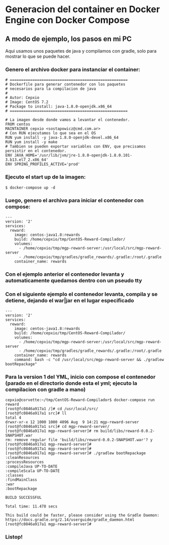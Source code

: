 # Generacion del container en Docker Engine con Docker Compose

## A modo de ejemplo, los pasos en mi PC

Aqui usamos unos paquetes de java y compilamos con gradle, solo para mostrar lo que se puede hacer.

### Genero el archivo docker para instanciar el container:
```
# ====================================================
# Dockerfile para generar contenedor con los paquetes 
# necesarios para la compilacion de java 
#
# Autor: Cepxio
# Image: CentOS 7.2
# Package to install: java-1.8.0-openjdk.x86_64
# ====================================================

# La imagen desde donde vamos a levantar el contenedor.
FROM centos
MAINTAINER cepxio <sostapowicz@cmd.com.ar>
# Con RUN ejecutamos lo que sea en el OS
RUN yum install -y java-1.8.0-openjdk-devel.x86_64 
RUN yum install -y make
# Tambien se pueden exportar variables con ENV, que precisamos persistir en el contenedor.
ENV JAVA_HOME='/usr/lib/jvm/jre-1.8.0-openjdk-1.8.0.101-3.b13.el7_2.x86_64'
ENV SPRING_PROFILES_ACTIVE='prod'
```

### Ejecuto el start up de la imagen:

`$ docker-compose up -d`

### Luego, genero el archivo para iniciar el contenedor con compose:

```
---
version: '2'
services:
  reward:
    image: centos-java1.8:rewards
    build: /home/cepxio/tmp/CentOS-Reward-Compilador/
    volumes:
      - /home/cepxio/tmp/mgp-reward-server:/usr/local/src/mgp-reward-server
      - /home/cepxio/tmp/gradles/gradle_rewards/.gradle:/root/.gradle
    container_name: rewards
```

### Con el ejemplo anterior el contenedor levanta y automaticamente quedamos dentro con un pseudo tty
### Con el siguiente ejemplo el contenedor levanta, compila y se detiene, dejando el war|jar en el lugar especificado

```
---
version: '2'
services:
  reward:
    image: centos-java1.8:rewards
    build: /home/cepxio/tmp/CentOS-Reward-Compilador/
    volumes:
      - /home/cepxio/tmp/mgp-reward-server:/usr/local/src/mgp-reward-server
      - /home/cepxio/tmp/gradles/gradle_rewards/.gradle:/root/.gradle
    container_name: rewards
    command: bash -c "cd /usr/local/src/mgp-reward-server && ./gradlew bootRepackage"
```

### Para la version 1 del YML, inicio con compose el contenedor (parado en el directorio donde esta el yml; ejecuto la compilacion con gradle a mano)

```
cepxio@corvette:~/tmp/CentOS-Reward-Compilador$ docker-compose run reward 
[root@fc0846a917a1 /]# cd /usr/local/src/
[root@fc0846a917a1 src]# ll
total 4
drwxr-xr-x 12 1000 1000 4096 Aug  9 14:21 mgp-reward-server
[root@fc0846a917a1 src]# cd mgp-reward-server/
[root@fc0846a917a1 mgp-reward-server]# rm build/libs/reward-0.0.2-SNAPSHOT.war
rm: remove regular file 'build/libs/reward-0.0.2-SNAPSHOT.war'? y
[root@fc0846a917a1 mgp-reward-server]# 
[root@fc0846a917a1 mgp-reward-server]# 
[root@fc0846a917a1 mgp-reward-server]# ./gradlew bootRepackage
:cleanResources
:processResources
:compileJava UP-TO-DATE
:compileScala UP-TO-DATE
:classes
:findMainClass
:war
:bootRepackage

BUILD SUCCESSFUL

Total time: 11.478 secs

This build could be faster, please consider using the Gradle Daemon: https://docs.gradle.org/2.14/userguide/gradle_daemon.html
[root@fc0846a917a1 mgp-reward-server]# 
```

### Listop!